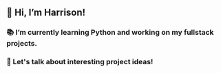 ## 👋 Hi, I’m Harrison!

### 📚 I’m currently learning Python and working on my fullstack projects.
### 🥂 Let's talk about interesting project ideas!

<!---
harrisonlhl123/harrisonlhl123 is a ✨ special ✨ repository because its `README.md` (this file) appears on your GitHub profile.
You can click the Preview link to take a look at your changes.
--->
